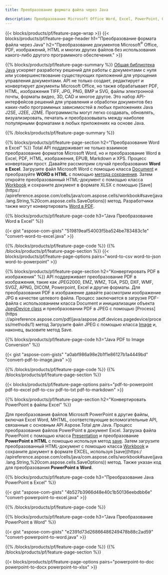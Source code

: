 ```yaml
---
title: Преобразование формата файла через Java 

description: Преобразование Microsoft Office Word, Excel, PowerPoint, Outlook, PDF, HTML, 3D-изображений, диаграмм, форматов видео и других форматов с помощью всего нескольких строк кода Java.
---
```


{{< blocks/products/pf/feature-page-wrap >}}
{{< blocks/products/pf/feature-page-header h1="Преобразование формата файла через Java" h2="Преобразование документов Microsoft<sup>&reg;</sup> Office, PDF, изображений, HTML и многих других файлов без использования какого-либо другого программного обеспечения." >}}

{{% blocks/products/pf/feature-page-summary %}}
[Общая библиотека Java](https://products.aspose.com/total/java/) ускоряет разработку решений для работы с документами с нуля или усовершенствование существующих приложений для упрощения управления документами. API не только создает, редактирует и конвертирует документы Microsoft Office, но также обрабатывает PDF, HTML, изображения TIFF, JPG, PNG, BMP и SVG, файлы электронной почты, форматы видео, 3D, CAD и многое другое. Это набор API-интерфейсов решений для управления и обработки документов без каких-либо программных зависимостей в любых приложениях Java J2SE, J2EE, J2ME. Программисты могут легко создавать, обновлять, визуализировать, печатать и преобразовывать между наиболее популярными форматами в любых приложениях на основе Java.

{{% /blocks/products/pf/feature-page-summary  %}}

{{% blocks/products/pf/feature-page-section  h2="Преобразование Word в Excel" %}}
Total API поддерживает не только взаимное преобразование форматов Microsoft Word, но и преобразование Word в Excel, PDF, HTML, изображения, EPUB, Markdown и XPS. Процесс конвертации прост. Давайте рассмотрим случай преобразования **Word в Excel**. Загрузите файл Microsoft Word с помощью класса [Document](https://reference.aspose.com/words/java/com.aspose.words/Document) и преобразуйте **WORD в HTML** с помощью [метода сохранения](https://reference.aspose.com/words/java/com.aspose.words/Document#save(java.lang.String,com.aspose.words.SaveOptions)). Затем откройте преобразованный HTML-документ с помощью класса [Workbook](https://reference.aspose.com/cells/java/com.aspose.cells/Workbook) и сохраните документ в формате XLSX с помощью [Save](https:/ /apireference.aspose.com/cells/java/com.aspose.cells/workbook#save(java.lang.String,%20com.aspose.cells.SaveOptions)) метод.
 Разработчики также могут конвертировать [Word в PDF](https://products.aspose.com/words/java/conversion/word-to-pdf/).


{{% blocks/products/pf/feature-page-code h3="Java Преобразование Word в Excel" %}}

{{< gist "aspose-com-gists" "519819eaf54003f5ba524be783483c1e" "convert-word-to-excel.java" >}}

{{% /blocks/products/pf/feature-page-code  %}}
{{% /blocks/products/pf/feature-page-section %}}
{{< blocks/products/pf/feature-page-options pairs="word-to-csv word-to-json word-to-powerpoint" >}}


{{% blocks/products/pf/feature-page-section  h2="Конвертировать PDF в изображения" %}}
API поддерживает преобразование PDF в изображения, такие как JPEG2000, EMZ, WMZ, TGA, PSD, DXF, WMF, SVGZ, APNG, DICOM, Powerpoint, Excel и другие форматы. Для преобразования PDF в изображение давайте рассмотрим изображение JPG в качестве целевого файла. Процесс заключается в загрузке PDF-файла с использованием класса Document и инициализации объекта [JpegDevice class](https://reference.aspose.com/pdf/java/aspose.pdf.devices/jpegdevice) и преобразовании PDF в JPEG с помощью [Process](https ://apireference.aspose.com/pdf/java/aspose.pdf.devices.pagedevice/process/methods/1) метод
Загрузите файл JPEG с помощью класса [Image](https://reference.aspose.com/imaging/java/aspose.imaging/image) и, наконец, вызовите метод Save.

{{% blocks/products/pf/feature-page-code h3="Java PDF to Image Conversion" %}}

{{< gist "aspose-com-gists" "a0abf986a98e2b1f1e86127b1a4449bd" "convert-pdf-to-image.java" >}}


{{% /blocks/products/pf/feature-page-code  %}}
{{% /blocks/products/pf/feature-page-section %}}

{{< blocks/products/pf/feature-page-options pairs="pdf-to-powerpoint pdf-to-excel pdf-to-csv pdf-to-txt pdf-to-markdown" >}}

{{% blocks/products/pf/feature-page-section  h2="Конвертировать PowerPoint в файлы Excel" %}}

Для преобразования файлов Microsoft PowerPoint в другие файлы, включая Excel Word, MHTML, соответствующие вспомогательные API, связанные с основным API Aspose.Total для Java. Процесс преобразования файлов PowerPoint в документ Excel. Загрузка файла PowerPoint с помощью класса [Presentation](https://reference.aspose.com/slides/java/com.aspose.slides/Presentation) и преобразование **PowerPoint в HTML** с помощью используя метод [save](https://reference.aspose.com/slides/java/com.aspose.slides/Presentation#save-java.lang.String-int-com.aspose.slides.ISaveOptions-). Затем загрузите преобразованный HTML-документ с помощью класса [Workbook](https://reference.aspose.com/cells/java/com.aspose.cells/Workbook) и сохраните документ в формате EXCEL, используя [save](https:/ /apireference.aspose.com/cells/java/com.aspose.cells/workbook#save(java.lang.String,%20com.aspose.cells.SaveOptions)) метод. Также указан код для преобразования **PowerPoint в Word**.

{{% blocks/products/pf/feature-page-code h3="Преобразование Java PowerPoint в Excel" %}}

{{< gist "aspose-com-gists" "4b527b3966d48e40c1b50136eebdbb6e" "convert-powerpoint-to-excel.java" >}}

{{% /blocks/products/pf/feature-page-code %}}

{{% blocks/products/pf/feature-page-code h3="Java Преобразование PowerPoint в Word" %}}

{{< gist "aspose-com-gists" "e2391d73d26866486249478b88c2ad59" "convert-powerpoint-to-word.java" >}}

{{% /blocks/products/pf/feature-page-code %}}
{{% /blocks/products/pf/feature-page-section %}}

{{< blocks/products/pf/feature-page-options pairs="powerpoint-to-doc powerpoint-to-docx powerpoint-to-xlsx" >}}